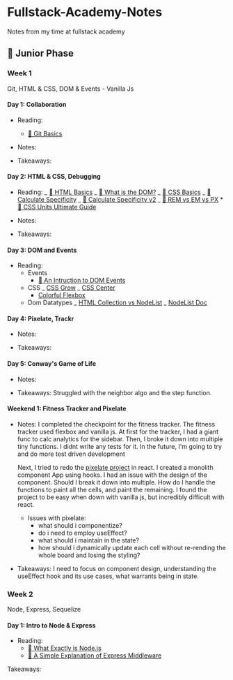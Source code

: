 # Fullstack-Academy-Notes

Notes from my time at fullstack academy

## 🐣 Junior Phase

### Week 1

Git, HTML & CSS, DOM & Events - Vanilla Js

#### Day 1: Collaboration

- Reading:

  - [📖 Git Basics](https://git-scm.com/book/en/v2/Getting-Started-Git-Basics)

- Notes:

* Takeaways:

#### Day 2: HTML & CSS, Debugging

- Reading:
  _ [📖 HTML Basics](https://developer.mozilla.org/en-US/docs/Learn/Getting_started_with_the_web/HTML_basics)
  _ [📖 What is the DOM?](https://css-tricks.com/dom/)
  _ [📖 CSS Basics](https://developer.mozilla.org/en-US/docs/Learn/Getting_started_with_the_web/CSS_basics)
  _ [📖 Calculate Specificity](https://slicejack.com/quick-guide-to-css-specificity/)
  _ [📖 Calculate Specificity v2](https://css-tricks.com/specifics-on-css-specificity/)
  _ [📖 REM vs EM vs PX](https://engageinteractive.co.uk/blog/em-vs-rem-vs-px) \* [📖 CSS Units Ultimate Guide](https://blog.alexdevero.com/css-units-ultimate-guide/)

- Notes:

* Takeaways:

#### Day 3: DOM and Events

- Reading:
  - Events
    - [📖 An Intruction to DOM Events](https://www.smashingmagazine.com/2013/11/an-introduction-to-dom-events/)
  - CSS
    _ [CSS Grow](https://css-tricks.com/flex-grow-is-weird/)
    _ [CSS Center](https://css-tricks.com/centering-css-complete-guide/)
    - [Colorful Flexbox](https://medium.freecodecamp.org/even-more-about-how-flexbox-works-explained-in-big-colorful-animated-gifs-a5a74812b053)
  - Dom Datatypes
    _ [HTML Collection vs NodeList](https://teamtreehouse.com/community/understanding-the-difference-between-an-htmlcollection-and-a-nodelist)
    _ [NodeList Doc](https://developer.mozilla.org/en-US/docs/Web/API/NodeList)

#### Day 4: Pixelate, Trackr

- Notes:

* Takeaways:

#### Day 5: Conway's Game of Life

- Notes:

* Takeaways:
  Struggled with the neighbor algo and the step function.

#### Weekend 1: Fitness Tracker and Pixelate

- Notes:
  I completed the checkpoint for the fitness tracker. The fitness tracker used flexbox and vanilla js. At first for the tracker, I had a giant func to calc analytics for the sidebar. Then, I broke it down into multiple tiny functions. I didnt write any tests for it. In the future, I'm going to try and do more test driven development

  Next, I tried to redo the [pixelate project](https://github.com/dwyfrequency/Reactive-Pixel-Board) in react. I created a monolith component App using hooks. I had an issue with the design of the component. Should I break it down into multiple. How do I handle the functions to paint all the cells, and paint the remaining. I found the project to be easy when down with vanilla js, but incredibly difficult with react.

  - Issues with pixelate:
    - what should i componentize?
    - do i need to employ useEffect?
    - what should i maintain in the state?
    - how should i dynamically update each cell without re-rending the whole board and losing the styling?

- Takeaways:
  I need to focus on component design, understanding the useEffect hook and its use cases, what warrants being in state.

### Week 2

Node, Express, Sequelize

#### Day 1: Intro to Node & Express

- Reading:
  - [📖 What Exactly is Node.js](https://medium.freecodecamp.org/what-exactly-is-node-js-ae36e97449f5)
  - [📖 A Simple Explanation of Express Middleware](https://medium.com/@agoiabeladeyemi/a-simple-explanation-of-express-middleware-c68ea839f498)

Takeaways:

